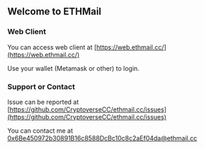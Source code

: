 ## Welcome to ETHMail

### Web Client

You can access web client at [https://web.ethmail.cc/](https://web.ethmail.cc/)

Use your wallet (Metamask or other) to login.

### Support or Contact

Issue can be reported at [https://github.com/CryptoverseCC/ethmail.cc/issues](https://github.com/CryptoverseCC/ethmail.cc/issues)

You can contact me at [0x6Be450972b30891B16c8588DcBc10c8c2aEf04da@ethmail.cc](mailto:0x6Be450972b30891B16c8588DcBc10c8c2aEf04da@ethmail.cc)
